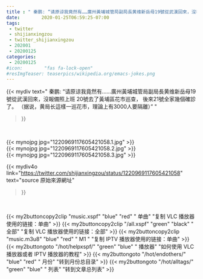 ```yaml
---
title : " 秦鹏: “请原谅我竟然有……廣州黃埔城管局副局長黄维新岳母19號從武漢回來，沒報備照上班&#10;20號去了黃埔區花市巡查，&#10;後來21號全家幾個確診了。&#10;（据说，黄局长這樣一巡花市，理論上有3000人要隔離）”  "
date:        2020-01-25T06:59:25-07:00
tags:
 - twitter
 - shijianxingzou
 - twitter_shijianxingzou
 - 202001
 - 20200125
categories:
 - 20200125
#icon:        "fas fa-lock-open"
#resImgTeaser: teaserpics/wikipedia.org/emacs-jokes.png
---
```


{{< mydiv text=" 秦鹏: “请原谅我竟然有……廣州黃埔城管局副局長黄维新岳母19號從武漢回來，沒報備照上班&#10;20號去了黃埔區花市巡查，&#10;後來21號全家幾個確診了。&#10;（据说，黄局长這樣一巡花市，理論上有3000人要隔離）”  "
>}}
<br>


 {{< mynojpg jpg="1220969117605421058.1.jpg" >}}<br>  {{< mynojpg jpg="1220969117605421058.2.jpg" >}}<br>  {{< mynojpg jpg="1220969117605421058.3.jpg" >}}<br> 



{{< mydiv4o link="https://twitter.com/shijianxingzou/status/1220969117605421058"
text="source 原始來源網址"
>}}


<br>




{{< my2buttoncopy2clip "music.xspf"        "blue"   "red"    " 单曲"  "复制 VLC 播放器使用的链接：单曲" >}} {{< my2buttoncopy2clip "/all.xspf"         "green"  "black"  " 全部"  "复制 VLC 播放器使用的链接：全部" >}} {{< my2buttoncopy2clip "music.m3u8"        "blue"   "red"    " M1 "    "复制 IPTV 播放器使用的链接：单曲" >}} {{< my2buttongoto      "/hot/helpxspf/"    "green"  "blue"   " 播放器" "如何使用 VLC 播放器或者 IPTV 播放器的教程" >}} {{< my2buttongoto      "/hot/endothers/"   "blue"   "red"    " 月份"   "转到月份总目录" >}} {{< my2buttongoto      "/hot/alltags/"     "green"  "blue"   " 列表"   "转到文章总列表" >}} 
